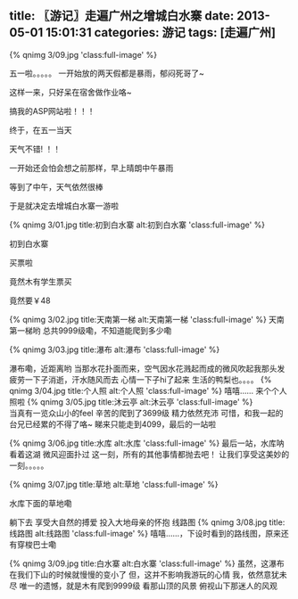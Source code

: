 title: 〖游记〗走遍广州之增城白水寨
date: 2013-05-01 15:01:31
categories: 游记
tags: [走遍广州]
---
{% qnimg 3/09.jpg 'class:full-image' %}

五一啦。。。。。
一开始放的两天假都是暴雨，郁闷死哥了~<!--more-->

这样一来，只好呆在宿舍做作业咯~

搞我的ASP网站啦！！！

终于，在五一当天

天气不错! ！！

一开始还会怕会想之前那样，早上晴朗中午暴雨

等到了中午，天气依然很棒

于是就决定去增城白水寨一游啦


{% qnimg 3/01.jpg title:初到白水寨 alt:初到白水寨  'class:full-image' %}

初到白水寨

买票啦

竟然木有学生票买

竟然要￥48

{% qnimg 3/02.jpg title:天南第一梯 alt:天南第一梯 'class:full-image' %}
天南第一梯哟
总共9999级嘞，不知道能爬到多少嘞

{% qnimg 3/03.jpg title:瀑布 alt:瀑布 'class:full-image' %}

瀑布嘞，近距离哟
当那水花扑面而来，空气因水花溅起而成的微风吹起我那头发
疲劳一下子消逝，汗水随风而去
心情一下子hi了起来
生活的鸭梨也。。。。
{% qnimg 3/04.jpg title:个人照 alt:个人照 'class:full-image' %}
嘻嘻……
来个个人照啦
{% qnimg 3/05.jpg title:沐云亭 alt:沐云亭 'class:full-image' %}\
当真有一览众山小的feel
辛苦的爬到了3699级
精力依然充沛
可惜，和我一起的台兄已经累的不得了咯~
睇来只能走到4099，最后的一站啦

{% qnimg 3/06.jpg title:水库 alt:水库 'class:full-image' %}
最后一站，水库呐
看着这湖
微风迎面扑过
这一刻，所有的其他事情都抛去吧！
让我们享受这美妙的一刻。。。。。

{% qnimg 3/07.jpg title:草地 alt:草地 'class:full-image' %}

水库下面的草地嘞

躺下去
享受大自然的搏爱
投入大地母亲的怀抱
线路图
{% qnimg 3/08.jpg title:线路图 alt:线路图 'class:full-image' %}
嘻嘻……，下设时看到的路线图，原来还有穿梭巴士嘞

{% qnimg 3/09.jpg title:白水寨 alt:白水寨 'class:full-image' %}
虽然，这瀑布在我们下山的时候就慢慢的变小了
但，这并不影响我游玩的心情
我，依然意犹未尽
唯一的遗憾，就是木有爬到9999级
看那山顶的风景
俯视山下那迷人的风观 
